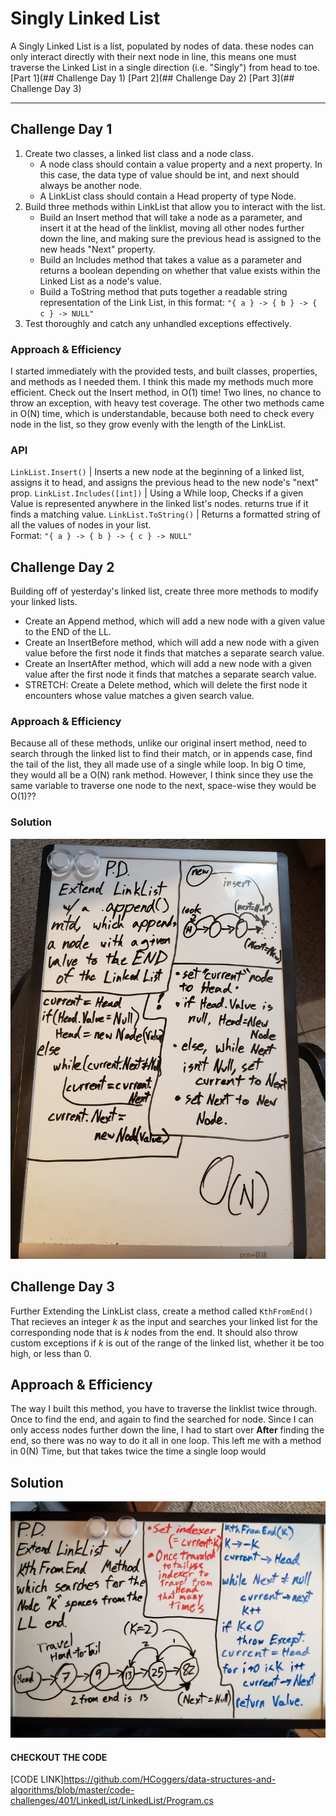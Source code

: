 # Singly Linked List
A Singly Linked List is a list, populated by nodes of data. these nodes can only interact directly with their next node in line,
this means one must traverse the Linked List in a single direction (i.e. "Singly") from head to toe.
[Part 1](## Challenge Day 1)  [Part 2](## Challenge Day 2)  [Part 3](## Challenge Day 3)

--- 

## Challenge Day 1
1. Create two classes, a linked list class and a node class.
    - A node class should contain a value property and a next property. In this case, the data type of value should be int, and next should always be another node.
    - A LinkList class should contain a Head property of type Node.
2. Build three methods within LinkList that allow you to interact with the list.
    - Build an Insert method that will take a node as a parameter, and insert it at the head of the linklist, moving all other nodes further down the line, and making sure the previous head is assigned to the new heads "Next" property.
    - Build an Includes method that takes a value as a parameter and returns a boolean depending on whether that value exists within the Linked List as a node's value.
    - Build a ToString method that puts together a readable string representation of the Link List, in this format:
    ` "{ a } -> { b } -> { c } -> NULL" `
3. Test thoroughly and catch any unhandled exceptions effectively.

### Approach & Efficiency
I started immediately with the provided tests, and built classes, properties, and methods as I needed them. I think this made my methods much more efficient. Check out the Insert method, in O(1) time! Two lines, no chance to throw an exception, with heavy test coverage. The other two methods came in O(N) time, which is understandable, because both need to check every node in the list, so they grow evenly with the length of the LinkList.

### API
`LinkList.Insert()` | Inserts a new node at the beginning of a linked list, assigns it to head, and assigns the previous head to the new node's "next" prop.
`LinkList.Includes([int])` | Using a While loop, Checks if a given Value is represented anywhere in the linked list's nodes. returns true if it finds a matching value.
`LinkList.ToString()` | Returns a formatted string of all the values of nodes in your list.  
    Format: `"{ a } -> { b } -> { c } -> NULL"`

## Challenge Day 2
Building off of yesterday's linked list, create three more methods to modify your linked lists.
- Create an Append method, which will add a new node with a given value to the END of the LL.
- Create an InsertBefore method, which will add a new node with a given value before the first node it finds that matches a separate search value.
- Create an InsertAfter method, which will add a new node with a given value after the first node it finds that matches a separate search value.
- STRETCH: Create a Delete method, which will delete the first node it encounters whose value matches a given search value.

### Approach & Efficiency
Because all of these methods, unlike our original insert method, need to search through the linked list to find their match, or in appends case, find the tail of the list, they all made use of a single while loop. In big O time, they would all be a O(N) rank method. However, I think since they use the same variable to traverse one node to the next, space-wise they would be O(1)??
### Solution
![image](../../../assets/LinkedList2.jpg)

## Challenge Day 3
Further Extending the LinkList class, create a method called `KthFromEnd()` That recieves an integer *k* as the input and searches your linked list for the corresponding node that is *k* nodes from the end. It should also throw custom exceptions if *k* is out of the range of the linked list, whether it be too high, or less than 0.

## Approach & Efficiency
The way I built this method, you have to traverse the linklist twice through. Once to find the end, and again to find the searched for node. Since I can only access nodes further down the line, I had to start over __After__ finding the end, so there was no way to do it all in one loop. This left me with a method in 0(N) Time, but that takes twice the time a single loop would

## Solution
![image](../../../assets/LinkedList3.jpg)

#### CHECKOUT THE CODE
[CODE LINK]https://github.com/HCoggers/data-structures-and-algorithms/blob/master/code-challenges/401/LinkedList/LinkedList/Program.cs 
